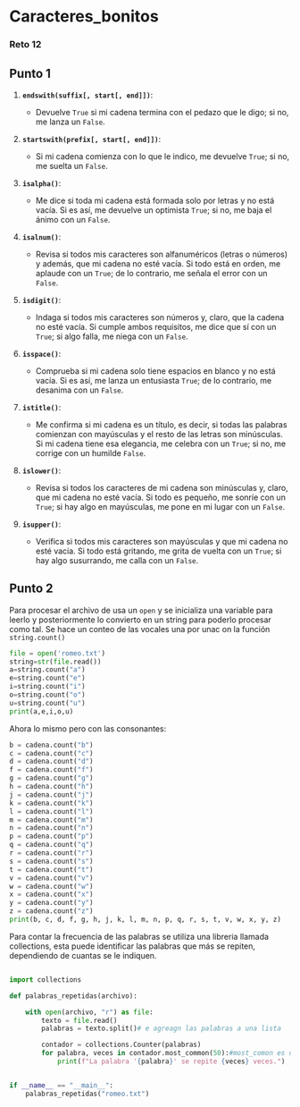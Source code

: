 # Caracteres_bonitos
### Reto 12
## Punto 1
1. **`endswith(suffix[, start[, end]])`**:
   - Devuelve `True` si mi cadena termina con el pedazo que le digo; si no, me lanza un `False`.

2. **`startswith(prefix[, start[, end]])`**:
   - Si mi cadena comienza con lo que le indico, me devuelve `True`; si no, me suelta un `False`.

3. **`isalpha()`**:
   - Me dice si toda mi cadena está formada solo por letras y no está vacía. Si es así, me devuelve un optimista `True`; si no, me baja el ánimo con un `False`.

4. **`isalnum()`**:
   - Revisa si todos mis caracteres son alfanuméricos (letras o números) y además, que mi cadena no esté vacía. Si todo está en orden, me aplaude con un `True`; de lo contrario, me señala el error con un `False`.

5. **`isdigit()`**:
   - Indaga si todos mis caracteres son números y, claro, que la cadena no esté vacía. Si cumple ambos requisitos, me dice que sí con un `True`; si algo falla, me niega con un `False`.

6. **`isspace()`**:
   - Comprueba si mi cadena solo tiene espacios en blanco y no está vacía. Si es así, me lanza un entusiasta `True`; de lo contrario, me desanima con un `False`.

7. **`istitle()`**:
   - Me confirma si mi cadena es un título, es decir, si todas las palabras comienzan con mayúsculas y el resto de las letras son minúsculas. Si mi cadena tiene esa elegancia, me celebra con un `True`; si no, me corrige con un humilde `False`.

8. **`islower()`**:
   - Revisa si todos los caracteres de mi cadena son minúsculas y, claro, que mi cadena no esté vacía. Si todo es pequeño, me sonríe con un `True`; si hay algo en mayúsculas, me pone en mi lugar con un `False`.

9. **`isupper()`**:
   - Verifica si todos mis caracteres son mayúsculas y que mi cadena no esté vacía. Si todo está gritando, me grita de vuelta con un `True`; si hay algo susurrando, me calla con un `False`.

## Punto 2
Para procesar el archivo de usa un ```open``` y se inicializa una variable para leerlo y posteriormente lo convierto en un string para poderlo procesar como tal. Se hace un conteo de las vocales una por unac on la función ```string.count()```
```python
file = open('romeo.txt')
string=str(file.read())
a=string.count("a")
e=string.count("e")
i=string.count("i")
o=string.count("o")
u=string.count("u")
print(a,e,i,o,u)
```
Ahora lo mismo pero con las consonantes:
```python
b = cadena.count("b")
c = cadena.count("c")
d = cadena.count("d")
f = cadena.count("f")
g = cadena.count("g")
h = cadena.count("h")
j = cadena.count("j")
k = cadena.count("k")
l = cadena.count("l")
m = cadena.count("m")
n = cadena.count("n")
p = cadena.count("p")
q = cadena.count("q")
r = cadena.count("r")
s = cadena.count("s")
t = cadena.count("t")
v = cadena.count("v")
w = cadena.count("w")
x = cadena.count("x")
y = cadena.count("y")
z = cadena.count("z")
print(b, c, d, f, g, h, j, k, l, m, n, p, q, r, s, t, v, w, x, y, z)
```
Para contar la frecuencia de las palabras se utiliza una libreria llamada collections, esta puede identificar las palabras que más se repiten, dependiendo de cuantas se le indiquen.
```python

import collections

def palabras_repetidas(archivo):

    with open(archivo, "r") as file:
        texto = file.read()
        palabras = texto.split()# e agreagn las palabras a una lista 

        contador = collections.Counter(palabras)
        for palabra, veces in contador.most_common(50):#most_comon es una función que hace la cuenta de las palabras más comunes 
            print(f"La palabra '{palabra}' se repite {veces} veces.")


if __name__ == "__main__":
    palabras_repetidas("romeo.txt")

```

